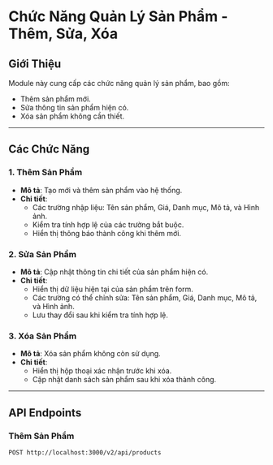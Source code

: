 # Chức Năng Quản Lý Sản Phẩm - Thêm, Sửa, Xóa

## Giới Thiệu
Module này cung cấp các chức năng quản lý sản phẩm, bao gồm:
- Thêm sản phẩm mới.
- Sửa thông tin sản phẩm hiện có.
- Xóa sản phẩm không cần thiết.

---

## Các Chức Năng

### 1. Thêm Sản Phẩm
- **Mô tả**: Tạo mới và thêm sản phẩm vào hệ thống.
- **Chi tiết**:
  - Các trường nhập liệu: Tên sản phẩm, Giá, Danh mục, Mô tả, và Hình ảnh.
  - Kiểm tra tính hợp lệ của các trường bắt buộc.
  - Hiển thị thông báo thành công khi thêm mới.

### 2. Sửa Sản Phẩm
- **Mô tả**: Cập nhật thông tin chi tiết của sản phẩm hiện có.
- **Chi tiết**:
  - Hiển thị dữ liệu hiện tại của sản phẩm trên form.
  - Các trường có thể chỉnh sửa: Tên sản phẩm, Giá, Danh mục, Mô tả, và Hình ảnh.
  - Lưu thay đổi sau khi kiểm tra tính hợp lệ.

### 3. Xóa Sản Phẩm
- **Mô tả**: Xóa sản phẩm không còn sử dụng.
- **Chi tiết**:
  - Hiển thị hộp thoại xác nhận trước khi xóa.
  - Cập nhật danh sách sản phẩm sau khi xóa thành công.

---

## API Endpoints

### Thêm Sản Phẩm
```http
POST http://localhost:3000/v2/api/products
